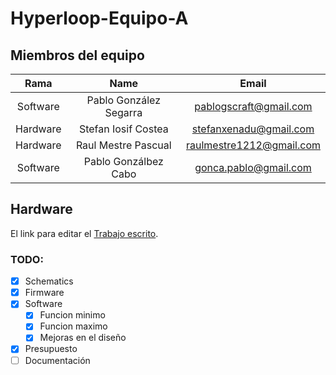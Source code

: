 # Hyperloop-Equipo-A

 ## **Miembros del equipo**

|   Rama   |          Name          |         Email          |
| :------: | :--------------------: | :--------------------: |
| Software | Pablo González Segarra | pablogscraft@gmail.com |
| Hardware |  Stefan Iosif Costea   | stefanxenadu@gmail.com |
| Hardware |  Raul Mestre Pascual   |raulmestre1212@gmail.com|
| Software |  Pablo Gonzálbez Cabo  | gonca.pablo@gmail.com  |



## **Hardware**

El link para editar el [Trabajo escrito](https://es.overleaf.com/9679599333dgcsbzrrjmvn).


### TODO:
- [x] Schematics
- [X] Firmware
- [X] Software
    - [x] Funcion minimo
    - [x] Funcion maximo
    - [x] Mejoras en el diseño
- [X] Presupuesto
- [ ] Documentación
